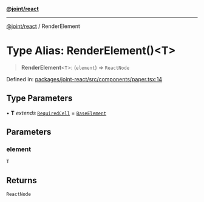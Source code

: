 [**@joint/react**](../README.md)

***

[@joint/react](../README.md) / RenderElement

# Type Alias: RenderElement()\<T\>

> **RenderElement**\<`T`\>: (`element`) => `ReactNode`

Defined in: [packages/joint-react/src/components/paper.tsx:14](https://github.com/samuelgja/joint/blob/9749094e6efe2db40c6881d5ffe1569d905db73f/packages/joint-react/src/components/paper.tsx#L14)

## Type Parameters

• **T** *extends* [`RequiredCell`](../interfaces/RequiredCell.md) = [`BaseElement`](../interfaces/BaseElement.md)

## Parameters

### element

`T`

## Returns

`ReactNode`
